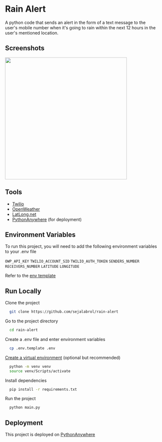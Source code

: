 # Rain Alert
A python code that sends an alert in the form of a text message to the user's mobile number when it's going to rain within the next 12 hours in the user's mentioned location.

## Screenshots
<img src="https://user-images.githubusercontent.com/87208681/126847108-83a0591d-0a7a-4657-9ecf-e321c242b55e.jpeg" width="400">

## Tools
 - [Twilio](https://www.twilio.com/)
 - [OpenWeather](https://openweathermap.org/)
 - [LatLong.net](https://www.latlong.net/)
 - [PythonAnywhere](https://www.pythonanywhere.com/) (for deployment)

## Environment Variables
To run this project, you will need to add the following environment variables to your .env file

`OWP_API_KEY` `TWILIO_ACCOUNT_SID` `TWILIO_AUTH_TOKEN` `SENDERS_NUMBER` `RECEIVERS_NUMBER` `LATITUDE` `LONGITUDE`

Refer to the [env template](https://github.com/sejalabrol/rain-alert/blob/main/.env.template)

## Run Locally
Clone the project
```bash
  git clone https://github.com/sejalabrol/rain-alert
```
Go to the project directory
```bash
  cd rain-alert
```
Create a .env file and enter environment variables
```bash
  cp .env.template .env
```
[Create a virtual environment](https://packaging.python.org/guides/installing-using-pip-and-virtual-environments/#creating-a-virtual-environment) (optional but recommended) 
```bash
  python -m venv venv
  source venv/Scripts/activate
```
Install dependencies
```bash
  pip install -r requirements.txt
```
Run the project
```bash
  python main.py
```
## Deployment
This project is deployed on [PythonAnywhere](https://www.pythonanywhere.com/)
